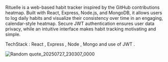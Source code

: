 Rituelle is a web-based habit tracker inspired by the GitHub contributions heatmap. Built with React, Express, Node.js, and MongoDB, it allows users to log daily habits and visualize their consistency over time in an engaging, calendar-style heatmap. Secure JWT authentication ensures user data privacy, while an intuitive interface makes habit tracking motivating and simple. 

TechStack : React , Express , Node , Mongo and use of JWT .


![Random quote_20250727_230307_0000](https://github.com/user-attachments/assets/bf46e4c6-c959-42d7-a90f-97868e207d99)

